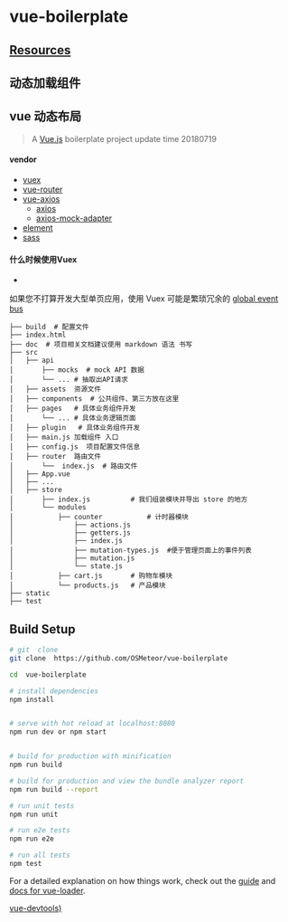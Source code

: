 # vue-boilerplate
## [Resources](./Resources.md)


## 动态加载组件 
## vue  动态布局

> A [Vue.js](https://cn.vuejs.org/) boilerplate project update time 20180719

#### vendor 
- [vuex](https://vuex.vuejs.org/zh-cn/intro.html)
- [vue-router](https://router.vuejs.org/zh-cn/)
- [vue-axios](https://github.com/imcvampire/vue-axios)
    - [axios](https://github.com/axios/axios)
    - [axios-mock-adapter](https://github.com/ctimmerm/axios-mock-adapter) 
- [element](http://element.eleme.io/#/zh-CN)
- [sass](https://www.sass.hk/)
#### 什么时候使用Vuex
-
如果您不打算开发大型单页应用，使用 Vuex 可能是繁琐冗余的 [global event bus](https://cn.vuejs.org/v2/guide/components.html#%E9%9D%9E%E7%88%B6%E5%AD%90%E7%BB%84%E4%BB%B6%E7%9A%84%E9%80%9A%E4%BF%A1)


```
├── build  # 配置文件
├── index.html 
├── doc  # 项目相关文档建议使用 markdown 语法 书写
├── src
│   ├── api
│       ├── mocks  # mock API 数据
│       └── ... # 抽取出API请求
│   ├── assets  资源文件
│   ├── components  # 公共组件、第三方放在这里 
│   ├── pages   # 具体业务组件开发
│       └── ... # 具体业务逻辑页面
│   ├── plugin   # 具体业务组件开发 
│   ├── main.js 加载组件 入口
│   ├── config.js  项目配置文件信息
│   ├── router  路由文件
│       └──  index.js  # 路由文件
│   ├── App.vue
│   ├── ...
│   ├── store 
│       ├── index.js          # 我们组装模块并导出 store 的地方   
│       └── modules
│           ├── counter           # 计时器模块    
│               ├── actions.js       
│               ├── getters.js       
│               ├── index.js       
│               ├── mutation-types.js  #便于管理页面上的事件列表     
│               ├── mutation.js        
│               └── state.js       
│           ├── cart.js       # 购物车模块
│           └── products.js   # 产品模块
├── static
├── test

```

## Build Setup

``` bash
# git  clone 
git clone  https://github.com/OSMeteor/vue-boilerplate

cd  vue-boilerplate

# install dependencies
npm install


# serve with hot reload at localhost:8080
npm run dev or npm start


# build for production with minification
npm run build

# build for production and view the bundle analyzer report
npm run build --report

# run unit tests
npm run unit

# run e2e tests
npm run e2e

# run all tests
npm test
```

For a detailed explanation on how things work, check out the [guide](http://vuejs-templates.github.io/webpack/) and [docs for vue-loader](http://vuejs.github.io/vue-loader).


[vue-devtools)](https://github.com/vuejs/vue-devtools#vue-devtools)